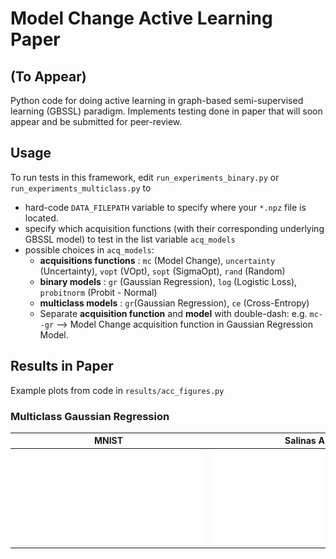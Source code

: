 # Model Change Active Learning Paper
## (To Appear)

Python code for doing active learning in graph-based semi-supervised learning (GBSSL) paradigm. Implements testing done in paper that will soon appear and be submitted for peer-review.

## Usage

To run tests in this framework, edit ``run_experiments_binary.py`` or ``run_experiments_multiclass.py`` to 
* hard-code ``DATA_FILEPATH`` variable to specify where your ``*.npz`` file is located.
* specify which acquisition functions (with their corresponding underlying GBSSL model) to test in the list variable ``acq_models``
* possible choices in ``acq_models``:
  * __acquisitions functions__ : ``mc`` (Model Change), ``uncertainty`` (Uncertainty), ``vopt`` (VOpt), ``sopt`` (SigmaOpt), ``rand`` (Random)
  * __binary models__ : ``gr`` (Gaussian Regression), ``log`` (Logistic Loss), ``probitnorm`` (Probit - Normal)
  * __multiclass models__ : ``gr``(Gaussian Regression), ``ce`` (Cross-Entropy)
  * Separate __acquisition function__ and __model__ with double-dash: e.g. ``mc--gr`` --> Model Change acquisition function in Gaussian Regression Model.

## Results in Paper
Example plots from code in ``results/acc_figures.py``
### Multiclass Gaussian Regression
MNIST           |  Salinas A       | Urban 
:-------------------------:|:-------------------------:|:-------------------------:
![](results/for-paper/MNIST/acc-mgr.pdf) |  ![](results/for-paper/salinas/acc-mgr.pdf) | ![](results/for-paper/urban/acc-mgr.pdf)
